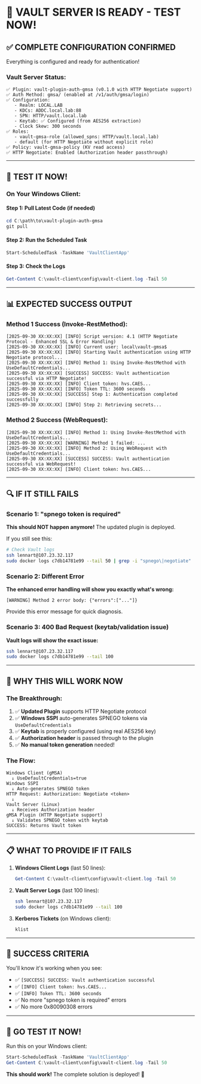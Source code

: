 # 🎉 VAULT SERVER IS READY - TEST NOW!

## ✅ COMPLETE CONFIGURATION CONFIRMED

Everything is configured and ready for authentication!

### Vault Server Status:
```
✅ Plugin: vault-plugin-auth-gmsa (v0.1.0 with HTTP Negotiate support)
✅ Auth Method: gmsa/ (enabled at /v1/auth/gmsa/login)
✅ Configuration:
   - Realm: LOCAL.LAB
   - KDCs: ADDC.local.lab:88
   - SPN: HTTP/vault.local.lab
   - Keytab: ✅ Configured (from AES256 extraction)
   - Clock Skew: 300 seconds
✅ Roles:
   - vault-gmsa-role (allowed_spns: HTTP/vault.local.lab)
   - default (for HTTP Negotiate without explicit role)
✅ Policy: vault-gmsa-policy (KV read access)
✅ HTTP Negotiate: Enabled (Authorization header passthrough)
```

---

## 🚀 TEST IT NOW!

### On Your Windows Client:

#### Step 1: Pull Latest Code (if needed)
```powershell
cd C:\path\to\vault-plugin-auth-gmsa
git pull
```

#### Step 2: Run the Scheduled Task
```powershell
Start-ScheduledTask -TaskName 'VaultClientApp'
```

#### Step 3: Check the Logs
```powershell
Get-Content C:\vault-client\config\vault-client.log -Tail 50
```

---

## 📊 EXPECTED SUCCESS OUTPUT

### Method 1 Success (Invoke-RestMethod):
```
[2025-09-30 XX:XX:XX] [INFO] Script version: 4.1 (HTTP Negotiate Protocol - Enhanced SSL & Error Handling)
[2025-09-30 XX:XX:XX] [INFO] Current user: local\vault-gmsa$
[2025-09-30 XX:XX:XX] [INFO] Starting Vault authentication using HTTP Negotiate protocol...
[2025-09-30 XX:XX:XX] [INFO] Method 1: Using Invoke-RestMethod with UseDefaultCredentials...
[2025-09-30 XX:XX:XX] [SUCCESS] SUCCESS: Vault authentication successful via HTTP Negotiate!
[2025-09-30 XX:XX:XX] [INFO] Client token: hvs.CAES...
[2025-09-30 XX:XX:XX] [INFO] Token TTL: 3600 seconds
[2025-09-30 XX:XX:XX] [SUCCESS] Step 1: Authentication completed successfully
[2025-09-30 XX:XX:XX] [INFO] Step 2: Retrieving secrets...
```

### Method 2 Success (WebRequest):
```
[2025-09-30 XX:XX:XX] [INFO] Method 1: Using Invoke-RestMethod with UseDefaultCredentials...
[2025-09-30 XX:XX:XX] [WARNING] Method 1 failed: ...
[2025-09-30 XX:XX:XX] [INFO] Method 2: Using WebRequest with UseDefaultCredentials...
[2025-09-30 XX:XX:XX] [SUCCESS] SUCCESS: Vault authentication successful via WebRequest!
[2025-09-30 XX:XX:XX] [INFO] Client token: hvs.CAES...
```

---

## 🔍 IF IT STILL FAILS

### Scenario 1: "spnego token is required"
**This should NOT happen anymore!** The updated plugin is deployed.

If you still see this:
```bash
# Check Vault logs
ssh lennart@107.23.32.117
sudo docker logs c7db14781e99 --tail 50 | grep -i "spnego\|negotiate"
```

### Scenario 2: Different Error
**The enhanced error handling will show you exactly what's wrong:**
```
[WARNING] Method 2 error body: {"errors":["..."]}
```

Provide this error message for quick diagnosis.

### Scenario 3: 400 Bad Request (keytab/validation issue)
**Vault logs will show the exact issue:**
```bash
ssh lennart@107.23.32.117
sudo docker logs c7db14781e99 --tail 100
```

---

## 🎯 WHY THIS WILL WORK NOW

### The Breakthrough:
1. ✅ **Updated Plugin** supports HTTP Negotiate protocol
2. ✅ **Windows SSPI** auto-generates SPNEGO tokens via `UseDefaultCredentials`
3. ✅ **Keytab** is properly configured (using real AES256 key)
4. ✅ **Authorization header** is passed through to the plugin
5. ✅ **No manual token generation** needed!

### The Flow:
```
Windows Client (gMSA)
  ↓ UseDefaultCredentials=true
Windows SSPI
  ↓ Auto-generates SPNEGO token
HTTP Request: Authorization: Negotiate <token>
  ↓
Vault Server (Linux)
  ↓ Receives Authorization header
gMSA Plugin (HTTP Negotiate support)
  ↓ Validates SPNEGO token with keytab
SUCCESS: Returns Vault token
```

---

## 📋 WHAT TO PROVIDE IF IT FAILS

1. **Windows Client Logs** (last 50 lines):
   ```powershell
   Get-Content C:\vault-client\config\vault-client.log -Tail 50
   ```

2. **Vault Server Logs** (last 100 lines):
   ```bash
   ssh lennart@107.23.32.117
   sudo docker logs c7db14781e99 --tail 100
   ```

3. **Kerberos Tickets** (on Windows client):
   ```powershell
   klist
   ```

---

## 🎉 SUCCESS CRITERIA

You'll know it's working when you see:
- ✅ `[SUCCESS] SUCCESS: Vault authentication successful`
- ✅ `[INFO] Client token: hvs.CAES...`
- ✅ `[INFO] Token TTL: 3600 seconds`
- ✅ No more "spnego token is required" errors
- ✅ No more 0x80090308 errors

---

## 🚀 GO TEST IT NOW!

Run this on your Windows client:
```powershell
Start-ScheduledTask -TaskName 'VaultClientApp'
Get-Content C:\vault-client\config\vault-client.log -Tail 50
```

**This should work!** The complete solution is deployed! 🎯
